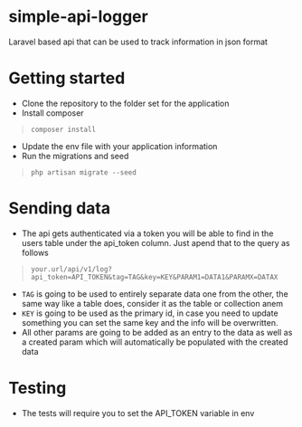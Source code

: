 # simple-api-logger
Laravel based api that can be used to track information in json format

# Getting started

* Clone the repository to the folder set for the application
* Install composer
>`composer install`
* Update the env file with your application information
* Run the migrations and seed
>`php artisan migrate --seed`

# Sending data

* The api gets authenticated via a token you will be able to find in the users table under the api_token column. Just apend that to the query as follows
>`your.url/api/v1/log?api_token=API_TOKEN&tag=TAG&key=KEY&PARAM1=DATA1&PARAMX=DATAX`
* `TAG` is going to be used to entirely separate data one from the other, the same way like a table does, consider it as the table or collection anem
* `KEY` is going to be used as the primary id, in case you need to update something you can set the same key and the info will be overwritten.
* All other params are going to be added as an entry to the data as well as a created param which will automatically be populated with the created data

# Testing 

* The tests will require you to set the API_TOKEN variable in env
